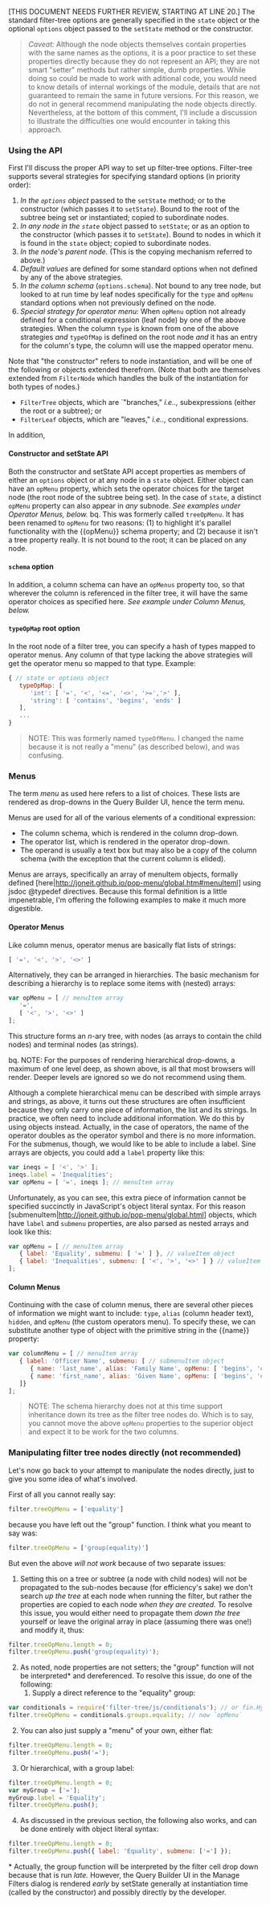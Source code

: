 [THIS DOCUMENT NEEDS FURTHER REVIEW, STARTING AT LINE 20.] The standard filter-tree options are generally specified in the `state` object or the optional `options` object passed to the `setState` method or the constructor.

> *Caveat:* Although the node objects themselves contain properties with the same names as the options, it is a poor practice to set these properties directly because they do not represent an API; they are not smart "setter" methods but rather simple, dumb properties. While doing so could be made to work with aditional code, you would need to know details of internal workings of the module, details that are not guaranteed to remain the same in future versions. For this reason, we do not in general recommend manipulating the node objects directly. Nevertheless, at the bottom of this comment, I'll include a discussion to illustrate the difficulties one would encounter in taking this approach.

### Using the API

First I'll discuss the proper API way to set up filter-tree options. Filter-tree supports several strategies for specifying standard options (in priority order):

1. *In the `options` object* passed to the `setState` method; or to the constructor (which passes it to `setState`). Bound to the root of the subtree being set or instantiated; copied to subordinate nodes.
2. *In any node in the `state`* object passed to `setState`; or as an option to the constructor (which passes it to `setState`). Bound to nodes in which it is found in the `state` object; copied to subordinate nodes.
3. *In the node's parent node.* (This is the copying mechanism referred to above.)
4. *Default values* are defined for some standard options when not defined by any of the above strategies.
5. *In the column schema* (`options.schema`). Not bound to any tree node, but looked to at run time by leaf nodes specifically for the `type` and `opMenu` standard options when not previously defined on the node.
6. *Special strategy for operator menu:* When `opMenu` option not already defined for a conditional expression (leaf node) by one of the above strategies. When the column `type` is known from one of the above strategies _and_ `typeOfMap` is defined on the root node _and_ it has an entry for the column's type, the column will use the mapped operator menu.

Note that "the constructor" refers to node instantiation, and will be one of the following or objects extended therefrom. (Note that both are themselves extended from `FilterNode` which handles the bulk of the instantiation for both types of nodes.)
* `FilterTree` objects, which are `"branches," _i.e..,_ subexpressions (either the root or a subtree); or
* `FilterLeaf` objects, which are "leaves," _i.e..,_ conditional expressions.

In addition, 

#### Constructor and setState API
Both the constructor and setState API accept properties as members of either an `options` object or at any node in a `state` object. Either object can have an `opMenu` property, which sets the operator choices for the target node (the root node of the subtree being set). In the case of `state`, a distinct `opMenu` property can also appear in _any_ subnode. _See examples under Operator Menus, below._
bq. This was formerly called `treeOpMenu`. It has been renamed to `opMenu` for two reasons: (1) to highlight it's parallel functionality with the {{opMenu}} schema property; and (2) because it isn't a tree property really. It is not bound to the root; it can be placed on any node.

#### `schema` option
In addition, a column schema can have an `opMenus` property too, so that wherever the column is referenced in the filter tree, it will have the same operator choices as specified here. _See example under Column Menus, below._

#### `typeOpMap` root option
In the root node of a filter tree, you can specify a hash of types mapped to operator menus. Any column of that type lacking the above strategies will get the operator menu so mapped to that type. Example:
```javascript
{ // state or options object
   typeOpMap: [
      'int': [ '=', '<', '<=', '<>', '>=','>' ],
      'string': [ 'contains', 'begins', 'ends' ]
   ],
   ...
}
```
> NOTE: This was formerly named `typeOfMenu`. I changed the name because it is not really a "menu" (as described below), and was confusing.

### Menus

The term _menu_ as used here refers to a list of choices. These lists are rendered as drop-downs in the Query Builder UI, hence the term menu.

Menus are used for all of the various elements of a conditional expression:
* The column schema, which is rendered in the column drop-down.
* The operator list, which is rendered in the operator drop-down.
* The operand is usually a text box but may also be a copy of the column schema (with the exception that the current column is elided).

Menus are arrays, specifically an array of menuItem objects, formally defined [here|http://joneit.github.io/pop-menu/global.htm#menuIteml] using jsdoc @typedef directives. Because this formal definition is a little impenetrable, I'm offering the following examples to make it much more digestible.

#### Operator Menus

Like column menus, operator menus are basically flat lists of strings:
```javascript
[ '=', '<', '>', '<>' ]
```
Alternatively, they can be arranged in hierarchies. The basic mechanism for describing a hierarchy is to replace some items with (nested) arrays:
```javascript
var opMenu = [ // menuItem array
   '=',
   [ '<', '>', '<>' ]
];
```
This structure forms an _n_-ary tree, with nodes (as arrays to contain the child nodes) and terminal nodes (as strings).

bq. NOTE: For the purposes of rendering hierarchical drop-downs, a maximum of one level deep, as shown above, is all that most browsers will render. Deeper levels are ignored so we do not recommend using them.

Although a complete hierarchical menu can be described with simple arrays and strings, as above, it turns out these structures are often insufficient because they only carry one piece of information, the list and its strings. In practice, we often need to include additional information. We do this by using objects instead. Actually, in the case of operators, the name of the operator doubles as the operator symbol and there is no more information. For the submenus, though, we would like to be able to include a label. Sine arrays are objects, you could add a `label` property like this:
```javascript
var ineqs = [ '<', '>' ];
ineqs.label = 'Inequalities';
var opMenu = [ '=', ineqs ]; // menuItem array
```
Unfortunately, as you can see, this extra piece of information cannot be specified succinctly in JavaScript's object literal syntax. For this reason [submenuItem|http://joneit.github.io/pop-menu/global.html] objects, which have `label` and `submenu` properties, are also parsed as nested arrays and look like this:
```javascript
var opMenu = [ // menuItem array
   { label: 'Equality', submenu: [ '=' ] }, // valueItem object
   { label: 'Inequalities', submenu: [ '<', '>', '<>' ] } // valueItem object
];
```

#### Column Menus

Continuing with the case of column menus, there are several other pieces of information we might want to include: `type`, `alias` (column header text), `hidden`, and `opMenu` (the custom operators menu). To specify these, we can substitute another type of object with the primitive string in the {{name}} property:
```javascript
var columnMenu = [ // menuItem array
   { label: 'Officer Name', submenu: [ // submenuItem object
      { name: 'last_name', alias: 'Family Name', opMenu: [ 'begins', 'contains', 'ends' ] }, // valueItem object
      { name: 'first_name', alias: 'Given Name', opMenu: [ 'begins', 'contains', 'ends' ] } // valueItem object
   ]}
];
```

> NOTE: The schema hierarchy does not at this time support inheritance down its tree as the filter tree nodes do. Which is to say, you cannot move the above `opMenu` properties to the superior object and expect it to be work for the two columns.

### Manipulating filter tree nodes directly (not recommended)

Let's now go back to your attempt to manipulate the nodes directly, just to give you some idea of what's involved.

First of all you cannot really say:
```javascript
filter.treeOpMenu = ['equality']
```
because you have left out the "group" function. I think what you meant to say was:
```javascript
filter.treeOpMenu = ['group(equality)']
```
But even the above _will not work_ because of two separate issues:
1. Setting this on a tree or subtree (a node with child nodes) will not be propagated to the sub-nodes because (for efficiency's sake) we don't search _up the tree_ at each node when running the filter, but rather the properties are copied to each node _when they are created._ To resolve this issue, you would either need to propagate them _down the tree_ yourself or leave the original array in place (assuming there was one!) and modify it, thus:
```javascript
filter.treeOpMenu.length = 0;
filter.treeOpMenu.push('group(equality)');
```
2. As noted, node properties are not setters; the "group" function will not be interpreted* and dereferenced. To resolve this issue, do one of the following:
   1. Supply a direct reference to the "equality" group:
```javascript
var conditionals = require('filter-tree/js/conditionals'); // or fin.Hypergrid.filterTree.Conditionals
filter.treeOpMenu = conditionals.groups.equality; // now `opMenu`
```
   2. You can also just supply a "menu" of your own, either flat:
```javascript
filter.treeOpMenu.length = 0;
filter.treeOpMenu.push('=');
```
   3. Or hierarchical, with a group label:
```javascript
filter.treeOpMenu.length = 0;
var myGroup = ['='];
myGroup.label = 'Equality';
filter.treeOpMenu.push();
```
   4. As discussed in the previous section, the following also works, and can be done entirely with object literal syntax:
```javascript
filter.treeOpMenu.length = 0;
filter.treeOpMenu.push({ label: 'Equality', submenu: ['='] });
```

\* Actually, the group function will be interpreted by the filter cell drop down because that is run _late._ However, the Query Builder UI in the Manage Filters dialog is rendered _early_ by setState generally at instantiation time (called by the constructor) and possibly directly by the developer.
